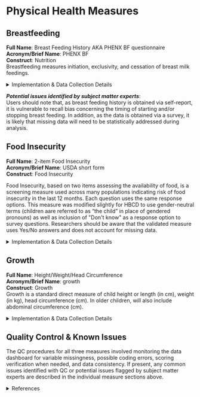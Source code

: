 # Physical Health Measures

## Breastfeeding
**Full Name**: Breast Feeding History AKA PHENX BF questionnaire    
**Acronym/Brief Name**: PHENX BF    
**Construct**: Nutrition        
Breastfeeding measures initiation, exclusivity, and cessation of breast milk feedings.   

<details>
<summary>Implementation & Data Collection Details</summary>
<ul>
<li><b>Method of Administration</b>: Parent survey (remote)</li>
<li><b>REDCap Form Name</b>: ph_cg_phx_i_bfh</li>
<li><b>Pilot Data Dictionary</b>: Breast Feeding History</li>
<li><b>Spanish Translation</b>: Translated for HBCD by BURG</li>
<li><b>Child Specific/Unspecific Form</b>: Child Specific</li>
<li><b>Respondent:</b> Caregiver</li>
<li><b>Visits</b>: V02, V03, V04, V06, V08 (31-45 months) (<i>Note that survey is only administered if still breastfeeding at prior visit</i>) </li>
<li><b>Estimated length of time for completion</b>: 1 minute</li>
</ul>
</details>

***Potential issues identified by subject matter experts***:    
Users should note that, as breast feeding history is obtained via self-report, it is vulnerable to recall bias concerning the timing of starting and/or stopping breast feeding. In addition, as the data is obtained via a survey, it is likely that missing data will need to be statistically addressed during analysis.

## Food Insecurity
**Full Name**: 2-item Food Insecurity   
**Acronym/Brief Name**: USDA short form  
**Construct**: Food Insecurity   

Food Insecurity, based on two items assessing the availability of food, is a screening measure used across many populations indicating risk of food insecurity in the last 12 months. Each question uses the same response options. This measure was modified slightly for HBCD to use gender-neutral terms (children aare referred to as “the child” in place of gendered pronouns) as well as inclusion of "Don't know" as a response option to survey questions. Researchers should be aware that the validated measure uses Yes/No answers and does not account for missing data. 

<details>
<summary>Implementation & Data Collection Details</summary>
<ul>
<li><b>Method of Administration</b>: Remote survey </li>
<li><b>REDCap Form Name</b>: sed_cg_foodins </li>
<li><b>Pilot Data Dictionary</b>: 2-Item Food Insecurity </li>
<li><b>Spanish Translation</b>: Translated for HBCD by BURG </li>
<li><b>Child Specific/Unspecific Form</b>: Child Specific </li>
<li><b>Respondent:</b> Caregiver </li>
<li><b>Visits</b>: V02, V03 </li>
<li><b>Estimated length of time for completion</b>: 1 minute</li>
</ul>
</details>

## Growth
**Full Name**: Height/Weight/Head Circumference       
**Acronym/Brief Name**: growth    
**Construct**: Growth       
Growth is a standard direct measure of child height or length (in cm), weight (in kg), head circumference (cm). In older children, will also include abdominal circumference (cm).     

<details>
<summary>Implementation & Data Collection Details</summary>
<ul>
<li><b>Method of Administration</b>: Direct measure in person </li>
<li><b>REDCap Form Name</b>: N/A (entered into Loris) </li>
<li><b>Pilot Data Dictionary</b>: Height/Weight/Head Circumference </li>
<li><b>Child Specific/Unspecific Form</b>: Child Specific </li>
<li><b>Visits</b>: V02, V03, V04, V06, V08 (31-45 months) </li>
<li><b>Estimated length of time for completion</b>: 5 minutes</li>
</ul>
</details>

## Quality Control & Known Issues
The QC procedures for all three measures involved monitoring the data dashboard for variable missingness, possible coding errors, scoring verification when needed, and data consistency. If present, any common issues identified with QC or potential issues flagged by subject matter experts are described in the individual measure sections above.

<details class="collapsible references">
  <summary class="references">References</summary>
<p>Hager, E. R., Quigg, A. M., Black, M. M., Coleman, S. M., Heeren, T., Rose-Jacobs, R., Cook, J. T., Ettinger de Cuba, S. A., Casey, P. H., Chilton, M., Cutts, D. B., Meyers, A. F., &amp; Frank, D. A. (2010). Development and validity of a 2-item screen to identify families at risk for food insecurity. <em>Pediatrics</em>, 126(1), e26-32. <a href="https://doi.org/10.1542/peds.2009-3146">https://doi.org/10.1542/peds.2009-3146</a></p>
</details>